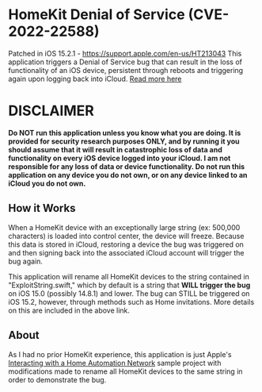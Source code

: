 # HomeKit Denial of Service (CVE-2022-22588)
Patched in iOS 15.2.1 - https://support.apple.com/en-us/HT213043
This application triggers a Denial of Service bug that can result in the loss of functionality of an iOS device, persistent through reboots and triggering again upon logging back into iCloud. [Read more here](https://trevorspiniolas.com/doorlock/doorlock.html)


# DISCLAIMER
**Do NOT run this application unless you know what you are doing. It is provided for security research purposes ONLY, and by running it you should assume that it will result in catastrophic loss of data and functionality on every iOS device logged into your iCloud. I am not responsible for any loss of data or device functionality. Do not run this application on any device you do not own, or on any device linked to an iCloud you do not own.**


## How it Works
When a HomeKit device with an exceptionally large string (ex: 500,000 characters) is loaded into control center, the device will freeze. Because this data is stored in iCloud, restoring a device the bug was triggered on and then signing back into the associated iCloud account will trigger the bug again.

This application will rename all HomeKit devices to the string contained in "ExploitString.swift," which by default is a string that **WILL trigger the bug** on iOS 15.0 (possibly 14.8.1) and lower. The bug can STILL be triggered on iOS 15.2, however, through methods such as Home invitations. More details on this are included in the above link.


## About
As I had no prior HomeKit experience, this application is just Apple's [Interacting with a Home Automation Network](https://developer.apple.com/documentation/homekit/interacting_with_a_home_automation_network) sample project with modifications made to rename all HomeKit devices to the same string in order to demonstrate the bug.

